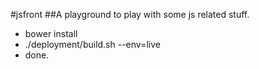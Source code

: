 #jsfront
##A playground to play with some js related stuff.
- bower install
- ./deployment/build.sh --env=live
- done.